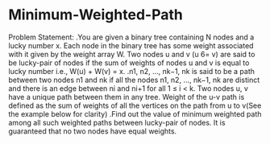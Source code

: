 # Minimum-Weighted-Path
Problem Statement:
.You are given a binary tree containing N nodes and a lucky number x. Each node in the binary tree has some
weight associated with it given by the weight array W. Two nodes u and v (u 6= v) are said to be lucky-pair of
nodes if the sum of weights of nodes u and v is equal to lucky number i.e., W(u) + W(v) = x.
.n1, n2, ..., nk−1, nk is said to be a path between two nodes n1 and nk if all the nodes n1, n2, ..., nk−1, nk are
distinct and there is an edge between ni and ni+1 for all 1 ≤ i < k. Two nodes u, v have a unique path between
them in any tree. Weight of the u-v path is defined as the sum of weights of all the vertices on the path from u
to v(See the example below for clarity)
.Find out the value of minimum weighted path among all such weighted paths between lucky-pair of nodes.
It is guaranteed that no two nodes have equal weights.
